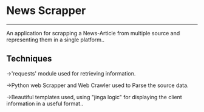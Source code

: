 # News Scrapper
-----------------

An application for scrapping a News-Article from multiple source
and representing them in a single platform..

Techniques
-----------
->'requests' module used for retrieving information.

->Python web Scrapper and Web Crawler used to Parse the source data.

->Beautiful templates used, using "jinga logic" for displaying the client information
  in a useful format..
